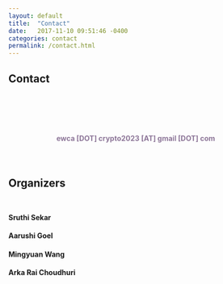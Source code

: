 ```yaml
---
layout: default
title:  "Contact"
date:   2017-11-10 09:51:46 -0400
categories: contact
permalink: /contact.html
---
```


<h2>Contact</h2>
<div style="padding-top: 60px;"></div>


<p><center>
	<h4 style="color:#8d7698">ewca [DOT] crypto2023 [AT] gmail [DOT] com</h4> 
</center></p>

<div style="padding-bottom: 20px;"></div>

<h2> Organizers </h2>
<div style="padding-top: 10px;"></div>
<h4> Sruthi Sekar </h4>
<h4> Aarushi Goel </h4>
<h4> Mingyuan Wang </h4>
<h4> Arka Rai Choudhuri </h4>

